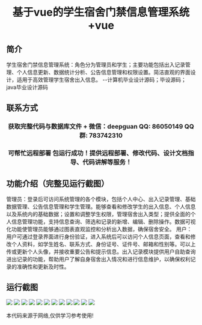 <p><h1 align="center">基于vue的学生宿舍门禁信息管理系统+vue</h1></p>

## 简介
学生宿舍门禁信息管理系统：角色分为管理员和学生；主要功能包括出入记录管理、个人信息更新、数据统计分析、公告信息管理和权限设置。简洁直观的界面设计，适用于高效管理学生宿舍出入信息。    --计算机毕业设计源码；毕设源码；java毕业设计源码


## 联系方式
<p><h3 align="center">获取完整代码与数据库文件 + 微信：deepguan QQ: 86050149 QQ群: 783742310</h3></p>
<p><h3 align="center">可帮忙远程部署 包运行成功！提供远程部署、修改代码、设计文档指导、代码讲解等服务！</h3></p>

## 功能介绍（完整见运行截图）
管理员：登录后可访问系统管理的各个模块，包括个人中心、出入记录管理、基础数据管理、公告信息管理和学生管理。能够查看和修改学生的出入信息、个人信息以及系统内的基础数据；设置和调整学生权限，管理宿舍出入类型；提供全面的个人信息管理功能，支持信息查询、筛选和记录的新增、编辑、删除操作。数据可视化功能使管理员能够通过图表直观监控和分析出入数据，确保宿舍安全。 用户：用户可通过登录界面进行身份验证，进入系统后可以访问个人信息页面，查看和修改个人资料，如学生姓名、联系方式、身份证号、证件号、邮箱和性别等。可以上传或更新个人头像，并接收重要公告和提示信息。出入记录模块提供用户自助查询进出记录的功能，帮助用户了解自身宿舍出入情况和进行信息维护，以确保权利记录的准确性和更新及时性。


## 运行截图
![](https://bs-1329754181.cos.ap-shanghai.myqcloud.com/ssm/StudentDormitoryAccessControlSystem/img/001.jpg)
![](https://bs-1329754181.cos.ap-shanghai.myqcloud.com/ssm/StudentDormitoryAccessControlSystem/img/002.jpg)
![](https://bs-1329754181.cos.ap-shanghai.myqcloud.com/ssm/StudentDormitoryAccessControlSystem/img/003.jpg)
![](https://bs-1329754181.cos.ap-shanghai.myqcloud.com/ssm/StudentDormitoryAccessControlSystem/img/004.jpg)
![](https://bs-1329754181.cos.ap-shanghai.myqcloud.com/ssm/StudentDormitoryAccessControlSystem/img/005.jpg)
![](https://bs-1329754181.cos.ap-shanghai.myqcloud.com/ssm/StudentDormitoryAccessControlSystem/img/006.jpg)
![](https://bs-1329754181.cos.ap-shanghai.myqcloud.com/ssm/StudentDormitoryAccessControlSystem/img/007.jpg)
![](https://bs-1329754181.cos.ap-shanghai.myqcloud.com/ssm/StudentDormitoryAccessControlSystem/img/008.jpg)
![](https://bs-1329754181.cos.ap-shanghai.myqcloud.com/ssm/StudentDormitoryAccessControlSystem/img/009.jpg)
![](https://bs-1329754181.cos.ap-shanghai.myqcloud.com/ssm/StudentDormitoryAccessControlSystem/img/010.jpg)
![](https://bs-1329754181.cos.ap-shanghai.myqcloud.com/ssm/StudentDormitoryAccessControlSystem/img/011.jpg)
![](https://bs-1329754181.cos.ap-shanghai.myqcloud.com/ssm/StudentDormitoryAccessControlSystem/img/012.jpg)

<p>本代码来源于网络,仅供学习参考使用!</p>
